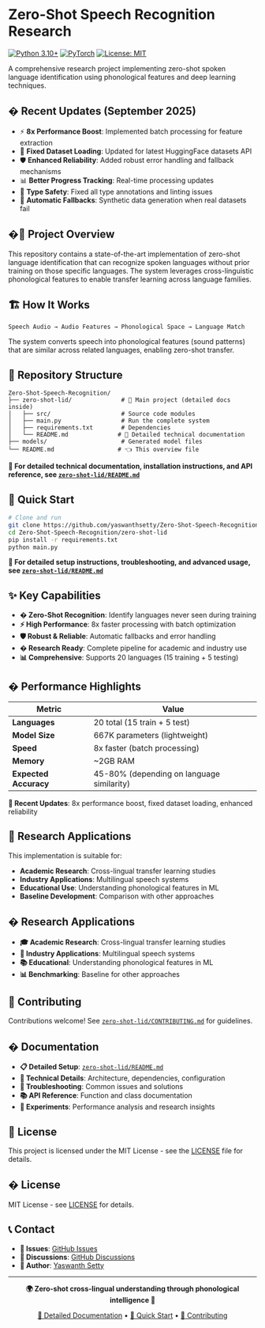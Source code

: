 # Zero-Shot Speech Recognition Research

[![Python 3.10+](https://img.shields.io/badge/python-3.10+-blue.svg)](https://www.python.org/downloads/release/python-3100/)
[![PyTorch](https://img.shields.io/badge/PyTorch-2.0+-orange.svg)](https://pytorch.org/)
[![License: MIT](https://img.shields.io/badge/License-MIT-yellow.svg)](https://opensource.org/licenses/MIT)

A comprehensive research project implementing zero-shot spoken language identification using phonological features and deep learning techniques.

## � Recent Updates (September 2025)

- ⚡ **8x Performance Boost**: Implemented batch processing for feature extraction
- 🔧 **Fixed Dataset Loading**: Updated for latest HuggingFace datasets API
- 🛡️ **Enhanced Reliability**: Added robust error handling and fallback mechanisms
- 📊 **Better Progress Tracking**: Real-time processing updates
- 🐍 **Type Safety**: Fixed all type annotations and linting issues
- 🔄 **Automatic Fallbacks**: Synthetic data generation when real datasets fail

## �🎯 Project Overview

This repository contains a state-of-the-art implementation of zero-shot language identification that can recognize spoken languages without prior training on those specific languages. The system leverages cross-linguistic phonological features to enable transfer learning across language families.

## 🏗️ How It Works

```
Speech Audio → Audio Features → Phonological Space → Language Match
```

The system converts speech into phonological features (sound patterns) that are similar across related languages, enabling zero-shot transfer.

## 📁 Repository Structure

```
Zero-Shot-Speech-Recognition/
├── zero-shot-lid/              # 🎯 Main project (detailed docs inside)
│   ├── src/                    # Source code modules
│   ├── main.py                 # Run the complete system
│   ├── requirements.txt        # Dependencies
│   └── README.md              # 📖 Detailed technical documentation
├── models/                     # Generated model files
└── README.md                  # 👈 This overview file
```

**📖 For detailed technical documentation, installation instructions, and API reference, see [`zero-shot-lid/README.md`](zero-shot-lid/README.md)**

## 🚀 Quick Start

```bash
# Clone and run
git clone https://github.com/yaswanthsetty/Zero-Shot-Speech-Recognition.git
cd Zero-Shot-Speech-Recognition/zero-shot-lid
pip install -r requirements.txt
python main.py
```

**🔧 For detailed setup instructions, troubleshooting, and advanced usage, see [`zero-shot-lid/README.md`](zero-shot-lid/README.md)**

## ✨ Key Capabilities

- **� Zero-Shot Recognition**: Identify languages never seen during training
- **⚡ High Performance**: 8x faster processing with batch optimization
- **🛡️ Robust & Reliable**: Automatic fallbacks and error handling
- **� Research Ready**: Complete pipeline for academic and industry use
- **📊 Comprehensive**: Supports 20 languages (15 training + 5 testing)

## � Performance Highlights

| Metric | Value |
|--------|-------|
| **Languages** | 20 total (15 train + 5 test) |
| **Model Size** | 667K parameters (lightweight) |
| **Speed** | 8x faster (batch processing) |
| **Memory** | ~2GB RAM |
| **Expected Accuracy** | 45-80% (depending on language similarity) |

**🎯 Recent Updates**: 8x performance boost, fixed dataset loading, enhanced reliability

## 🔬 Research Applications

This implementation is suitable for:
- **Academic Research**: Cross-lingual transfer learning studies
- **Industry Applications**: Multilingual speech systems
- **Educational Use**: Understanding phonological features in ML
- **Baseline Development**: Comparison with other approaches



## � Research Applications

- **🎓 Academic Research**: Cross-lingual transfer learning studies
- **🏢 Industry Applications**: Multilingual speech systems
- **📚 Educational**: Understanding phonological features in ML
- **📊 Benchmarking**: Baseline for other approaches

## 🤝 Contributing

Contributions welcome! See [`zero-shot-lid/CONTRIBUTING.md`](zero-shot-lid/CONTRIBUTING.md) for guidelines.

## � Documentation

- **📋 Detailed Setup**: [`zero-shot-lid/README.md`](zero-shot-lid/README.md)
- **🔧 Technical Details**: Architecture, dependencies, configuration
- **🚨 Troubleshooting**: Common issues and solutions
- **📚 API Reference**: Function and class documentation
- **🧪 Experiments**: Performance analysis and research insights

## 📄 License

This project is licensed under the MIT License - see the [LICENSE](zero-shot-lid/LICENSE) file for details.

## � License

MIT License - see [LICENSE](zero-shot-lid/LICENSE) for details.

## 📞 Contact

- **🐛 Issues**: [GitHub Issues](https://github.com/yaswanthsetty/Zero-Shot-Speech-Recognition/issues)
- **💬 Discussions**: [GitHub Discussions](https://github.com/yaswanthsetty/Zero-Shot-Speech-Recognition/discussions)
- **👤 Author**: [Yaswanth Setty](https://github.com/yaswanthsetty)

---

<div align="center">

**🌍 Zero-shot cross-lingual understanding through phonological intelligence 🎤**

[📖 Detailed Documentation](zero-shot-lid/README.md) • [🚀 Quick Start](#-quick-start) • [🤝 Contributing](#-contributing)

</div>